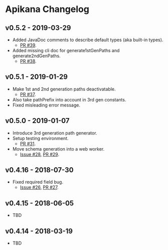 
# Apikana Changelog

## v0.5.2 - 2019-03-29

- Added JavaDoc comments to describe default types (aka built-in types).
  - [PR #39](http://github.com/swisspush/apikana/39).
- Added missing cli doc for generate1stGenPaths and generate2ndGenPaths.
  - [PR #38](http://github.com/swisspush/apikana/38).


## v0.5.1 - 2019-01-29

- Make 1st and 2nd generation paths deactivatable.
  - [PR #37](http://github.com/swisspush/apikana/pull/37).
- Also take pathPrefix into account in 3rd gen constants.
- Fixed misleading error message.


## v0.5.0 - 2019-01-07

- Introduce 3rd generation path generator.
- Setup testing environment.
  - [PR #31](http://github.com/swisspush/apikana/pull/31).
- Move schema generation into a web worker.
  - [Issue #28](http://github.com/swisspush/apikana/issues/28), [PR #29](https://github.com/swisspush/apikana/pull/29).


## v0.4.16 - 2018-07-30

- Fixed required field bug.
  - [Issue #26](https://github.com/swisspush/apikana/issues/26), [PR #27](http://github.com/swisspush/apikana/pull/27).


## v0.4.15 - 2018-06-05

- TBD


## v0.4.14 - 2018-03-19

- TBD
